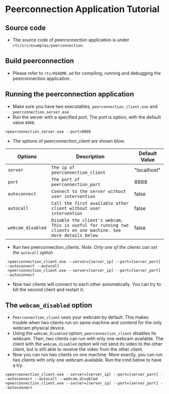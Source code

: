 # Peerconnection Application Tutorial

## **Source code**
* The source code of peerconnection application is under `rtc/src/examples/peerconnection`.

## **Build peerconnection**
* Please refer to `rtc/README.md` for compiling, running and debugging the peerconnection application.

## **Running the peerconnection application**
* Make sure you have two executables, `peerconnection_client.exe` and `peerconnection_server.exe`.
* Run the server with a specified port. The port is option, with the default value `8888`.
```
>peerconnection_server.exe --port=8888
````
* The options of peerconnection_client are shown blow.

Options           | Description         | Default Value
------------------|---------------------|-----------------------
`server`          | `The ip of peerconnection_client`| "localhost"
`port`            | `The port of peerconnection_port`| 8888
`autoconnect`     | `Connect to the server without user intervention`| false
`autocall`        | `Call the first available other client without user intervention`  | false
`webcam_disabled` | `Disable the client's webcam. This is useful for running two clients on one machine. See more details below` | false
* Run two peerconnection_clients. *Note: Only one of the clients can set the `autocall` option*
```
 >peerconnection_client.exe --server=[server_ip] --port=[server_port] --autoconnect --autocall
 >peerconnection_client.exe --server=[server_ip] --port=[server_port] --autoconnect
 ````
 * Now two clients will connect to each other automatically. You can try to kill the second client and restart it. 

 ## **The `webcam_disabled` option**
 * `Peerconnection_client` uses your webcam by default. This makes trouble when two clients run on same machine and contend for the only webcam physical device. 
 * Using the `webcam_disabled` option, `peerconnection_client` disables its webcam. Then, two clients can run with only one webcam available. The client with the `webcam_disabled` option will not send its video to the other client, but is still able to receive the video from the other client.  
 * Now you can run two clients on one machine. More exactly, you can run two clients with only one webcam available. Run the cmd below to have a try.
 ```
 >peerconnection_client.exe --server=[server_ip] --port=[server_port] --autoconnect --autocall --webcam_disabled
 >peerconnection_client.exe --server=[server_ip] --port=[server_port] --autoconnect
 ````

 

